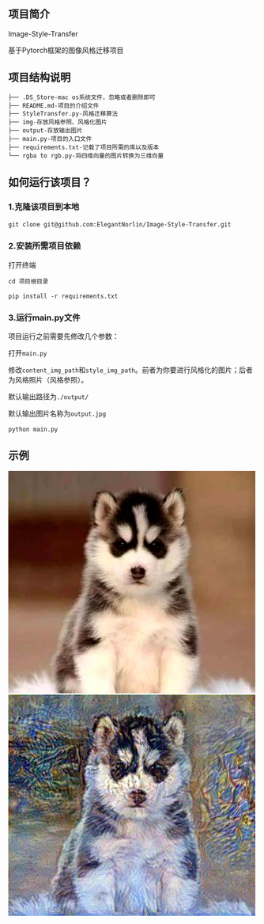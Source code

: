 ## 项目简介

Image-Style-Transfer

基于Pytorch框架的图像风格迁移项目

## 项目结构说明

```txt
├── .DS_Store-mac os系统文件，忽略或者删除即可
├── README.md-项目的介绍文件
├── StyleTransfer.py-风格迁移算法
├── img-存放风格参照、风格化图片
├── output-存放输出图片
├── main.py-项目的入口文件
├── requirements.txt-记载了项目所需的库以及版本
└── rgba to rgb.py-将四维向量的图片转换为三维向量
```

## 如何运行该项目？

### 1.克隆该项目到本地

```shell
git clone git@github.com:ElegantNorlin/Image-Style-Transfer.git
```

### 2.安装所需项目依赖

打开终端

```shell
cd 项目根目录
```

```shell
pip install -r requirements.txt
```

### 3.运行main.py文件

项目运行之前需要先修改几个参数：

打开`main.py`

修改`content_img_path`和`style_img_path`。前者为你要进行风格化的图片；后者为风格照片（风格参照）。

默认输出路径为`./output/`

默认输出图片名称为`output.jpg`

```shell
python main.py
```

## 示例

<div id="container" style="width:500px">
    <img src="https://github.com/ElegantNorlin/Image-Style-Transfer/blob/main/img/content.jpg?raw=true" alt="cat&dog" width="600"></img>
<img src="https://github.com/ElegantNorlin/Image-Style-Transfer/blob/main/output/output.jpg?raw=true" alt="cat&dog" width="600"></img>
</div>
